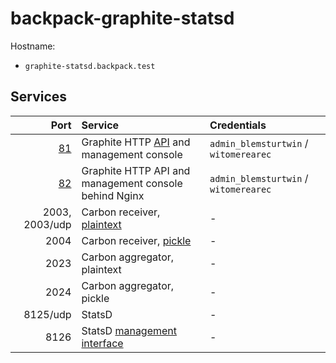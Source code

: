 # backpack-graphite-statsd

Hostname:

- `graphite-statsd.backpack.test`

## Services

| Port | Service | Credentials
| ---: | :------ | :----------
| [81](http://graphite-statsd.backpack.test:81) | Graphite HTTP [API](https://graphite.readthedocs.io/en/latest/render_api.html) and management console | `admin_blemsturtwin` / `witomerearec`
| [82](http://graphite-statsd.backpack.test:82) | Graphite HTTP API and management console behind Nginx | `admin_blemsturtwin` / `witomerearec`
| 2003, 2003/udp | Carbon receiver, [plaintext](https://graphite.readthedocs.io/en/latest/feeding-carbon.html#the-plaintext-protocol) | -
| 2004 | Carbon receiver, [pickle](https://graphite.readthedocs.io/en/latest/feeding-carbon.html#the-pickle-protocol) | -
| 2023 | Carbon aggregator, plaintext | -
| 2024 | Carbon aggregator, pickle | -
| 8125/udp | StatsD | -
| 8126 | StatsD [management interface](https://github.com/statsd/statsd/blob/master/docs/admin_interface.md) | -

